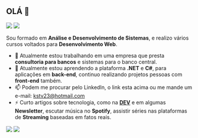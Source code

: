 <!-- ### Hi there 👋 -->
## OLÁ 👋  
[<img src="https://img.shields.io/badge/linkedin-%230077B5.svg?&style=for-the-badge&logo=linkedin&logoColor=white" />](https://www.linkedin.com/in/giovane-roberti-tafine/) [<img src = "https://img.shields.io/badge/dev.to-0A0A0A?style=for-the-badge&logo=dev.to&logoColor=white">](https://dev.to/giovanerobertitafine) 

Sou formado em **Análise e Desenvolvimento de Sistemas**, e realizo vários cursos voltados para **Desenvolvimento Web**.

- 🔭 Atualmente estou trabalhando em uma empresa que presta **consultoria para bancos** e sistemas para o banco central.
- 🌱 Atualmente estou aprendendo a plataforma **.NET** e **C#**, para aplicações em **back-end**, continuo realizando projetos pessoas com **front-end** também.
- 📫 Podem me procurar pelo LinkedIn, o link esta acima ou me mande um e-mail: <a href="mailto:kstv23@hotmail.com?subject=Olá">kstv23@hotmail.com<a/>
- ⚡ Curto artigos sobre tecnologia, como na [**DEV**](https://dev.to/) e em algumas **Newsletter**, escutar música no **Spotify**, assistir séries nas plataformas de **Streaming** baseadas em fatos reais.
  
<span>
  <img align="center" src="https://github-readme-stats.vercel.app/api/top-langs/?username=Giovane-Roberti-Tafine&theme=synthwave&hide_border=true&layout=compact&locale=pt-br" />
<span/>
<span>
  <img align="center" src="https://github-readme-stats.vercel.app/api?username=Giovane-Roberti-Tafine&show_icons=true&hide=stars&theme=synthwave&locale=pt-br&count_private=true&hide_border=true&include_all_commits=true" />
<span/>   
  
<!--
**Giovane-Roberti-Tafine/Giovane-Roberti-Tafine** is a ✨ _special_ ✨ repository because its `README.md` (this file) appears on your GitHub profile.

Here are some ideas to get you started:

- 🔭 I’m currently working on ...
- 🌱 I’m currently learning ...
- 👯 I’m looking to collaborate on ...
- 🤔 I’m looking for help with ...
- 💬 Ask me about ...
- 📫 How to reach me: ...
- 😄 Pronouns: ...
- ⚡ Fun fact: ...
-->

